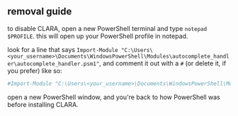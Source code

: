 ## removal guide

to disable CLARA, open a new PowerShell terminal and type `notepad $PROFILE`. this will open up your PowerShell profile in notepad.

look for a line that says `Import-Module "C:\Users\<your_username>\Documents\WindowsPowerShell\Modules\autocomplete_handler\autocomplete_handler.psm1"`, and comment it out with a `#` (or delete it, if you prefer) like so:

```powershell
#Import-Module "C:\Users\<your_username>\Documents\WindowsPowerShell\Modules\autocomplete_handler\autocomplete_handler.psm1"
```

open a new PowerShell window, and you're back to how PowerShell was before installing CLARA.
